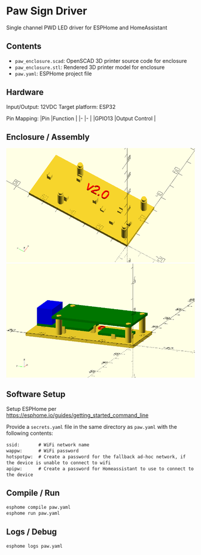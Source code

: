 # Paw Sign Driver

Single channel PWD LED driver for ESPHome and HomeAssistant

## Contents

* `paw_enclosure.scad`: OpenSCAD 3D printer source code for enclosure
* `paw_enclosure.stl`: Rendered 3D printer model for enclosure
* `paw.yaml`: ESPHome project file

## Hardware

Input/Output: 12VDC
Target platform: ESP32

Pin Mapping:
|Pin 		|Function 		|
|- 			|- 				|
|GPIO13 	|Output Control |

## Enclosure / Assembly

![enclosure.png](enclosure.png)
![enclosure_placeholders.png](enclosure_placeholders.png)

## Software Setup

Setup ESPHome per
https://esphome.io/guides/getting_started_command_line

Provide a `secrets.yaml` file in the same directory as `paw.yaml` with the following contents:

```
ssid: 		# WiFi network name
wappw:		# WiFi password
hotspotpw:	# Create a password for the fallback ad-hoc network, if the device is unable to connect to wifi
apipw:		# Create a password for Homeassistant to use to connect to the device
```

## Compile / Run

```
esphome compile paw.yaml
esphome run paw.yaml
```

## Logs / Debug

```
esphome logs paw.yaml
```
